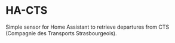 # HA-CTS
Simple sensor for Home Assistant to retrieve departures from CTS (Compagnie des Transports Strasbourgeois).
